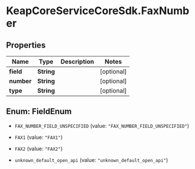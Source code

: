# KeapCoreServiceCoreSdk.FaxNumber

## Properties

Name | Type | Description | Notes
------------ | ------------- | ------------- | -------------
**field** | **String** |  | [optional] 
**number** | **String** |  | [optional] 
**type** | **String** |  | [optional] 



## Enum: FieldEnum


* `FAX_NUMBER_FIELD_UNSPECIFIED` (value: `"FAX_NUMBER_FIELD_UNSPECIFIED"`)

* `FAX1` (value: `"FAX1"`)

* `FAX2` (value: `"FAX2"`)

* `unknown_default_open_api` (value: `"unknown_default_open_api"`)





